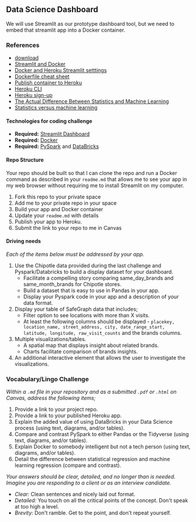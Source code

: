 ## Data Science Dashboard

We will use Streamlit as our prototype dashboard tool, but we need to embed that streamlit app into a Docker container.

### References

- [download](https://www.learntospark.com/2021/04/download-data-from-dbfs-to-local.html)
- [Streamlit and Docker](https://maelfabien.github.io/project/Streamlit/#)
- [Docker and Heroku Streamlit setttings](https://www.r-bloggers.com/2020/12/creating-a-streamlit-web-app-building-with-docker-github-actions-and-hosting-on-heroku/)
- [Dockerfile cheat sheet](https://kapeli.com/cheat_sheets/Dockerfile.docset/Contents/Resources/Documents/index)
- [Publish container to Heroku](https://devcenter.heroku.com/articles/container-registry-and-runtime)
- [Heroku CLI](https://devcenter.heroku.com/articles/heroku-cli)
- [Heroku sign-up](https://signup.heroku.com/)
- [The Actual Difference Between Statistics and Machine Learning](https://towardsdatascience.com/the-actual-difference-between-statistics-and-machine-learning-64b49f07ea3)
- [Statistics versus machine learning](https://www.nature.com/articles/nmeth.4642.pdf)

#### Technologies for coding challenge

- __Required:__ [Streamlit Dashboard](https://streamlit.io/)
- __Required:__ [Docker](https://www.docker.com/)
- __Required:__ [PySpark](https://spark.apache.org/docs/latest/api/python/#:~:text=PySpark%20is%20an%20interface%20for,data%20in%20a%20distributed%20environment.) and [DataBricks](https://databricks.com/)

#### Repo Structure

Your repo should be built so that I can clone the repo and run a Docker command as described in your `readme.md` that allows me to see your app in my web browser without requiring me to install Streamlit on my computer.

1. Fork this repo to your private space
2. Add me to your private repo in your space
3. Build your app and Docker container
4. Update your `readme.md` with details
5. Publish your app to Heroku.
6. Submit the link to your repo to me in Canvas

#### Driving needs

_Each of the items below must be addressed by your app._

1. Use the Chipotle data provided during the last challenge and Pyspark/Databricks to build a display dataset for your dashboard.
    - Facilitate a compelling story comparing same_day_brands and same_month_brands for Chipotle stores.      
    - Build a dataset that is easy to use in Pandas in your app.   
    - Display your Pyspark code in your app and a description of your data format.      
2. Display your table of SafeGraph data that includes;
    - Filter option to see locations with more than X visits.   
    - At least the following columns should be displayed - `placekey, location_name, street_address, city, date_range_start, latitude, longitude, raw_visit_counts` and the brands columns.   
4. Multiple visualizations/tables.
    - A spatial map that displays insight about related brands.   
    - Charts facilitate comparison of brands insights.   
5. An additional interactive element that allows the user to investigate the visualizations.

### Vocabulary/Lingo Challenge

_Within a `.md` file in your repository and as a submitted `.pdf` or `.html` on Canvas, address the following items;_

1. Provide a link to your project repo.
2. Provide a link to your published Heroku app.
3. Explain the added value of using DataBricks in your Data Science process (using text, diagrams, and/or tables).
4. Compare and contrast PySpark to either Pandas or the Tidyverse (using text, diagrams, and/or tables).
5. Explain Docker to somebody intelligent but not a tech person (using text, diagrams, and/or tables).
6. Detail the difference between statistical regression and machine learning regression (compare and contrast).

_Your answers should be clear, detailed, and no longer than is needed. Imagine you are responding to a client or as an interview candidate._

- _Clear:_ Clean sentences and nicely laid out format.
- _Detailed:_ You touch on all the critical points of the concept. Don't speak at too high a level.
- _Brevity:_ Don't ramble. Get to the point, and don't repeat yourself.
